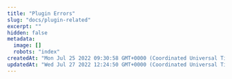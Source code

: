 ```yaml
---
title: "Plugin Errors"
slug: "docs/plugin-related"
excerpt: ""
hidden: false
metadata: 
  image: []
  robots: "index"
createdAt: "Mon Jul 25 2022 09:30:58 GMT+0000 (Coordinated Universal Time)"
updatedAt: "Wed Jul 27 2022 12:24:50 GMT+0000 (Coordinated Universal Time)"
---
```

